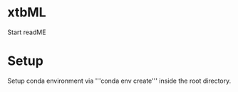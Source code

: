 
# xtbML

Start readME


# Setup

Setup conda environment via '''conda env create''' inside the root directory.